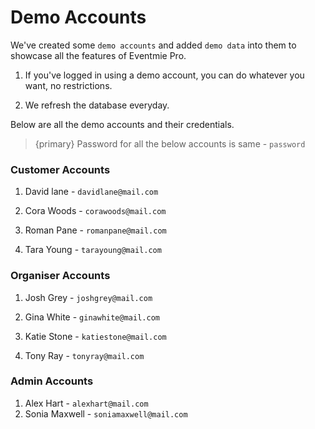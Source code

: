 # Demo Accounts

We've created some `demo accounts` and added `demo data` into them to showcase all the features of Eventmie Pro. 

1. If you've logged in using a demo account, you can do whatever you want, no restrictions.

2. We refresh the database everyday.

Below are all the demo accounts and their credentials.

> {primary} Password for all the below accounts is same - `password`

### Customer Accounts

1. David lane         - `davidlane@mail.com`
2. Cora Woods         - `corawoods@mail.com`

3. Roman Pane         - `romanpane@mail.com`
4. Tara Young         - `tarayoung@mail.com`

### Organiser Accounts

1. Josh Grey          - `joshgrey@mail.com`
2. Gina White         - `ginawhite@mail.com`

3. Katie Stone        - `katiestone@mail.com`
4. Tony Ray           - `tonyray@mail.com`


### Admin Accounts

1. Alex Hart          - `alexhart@mail.com`
2. Sonia Maxwell      - `soniamaxwell@mail.com`